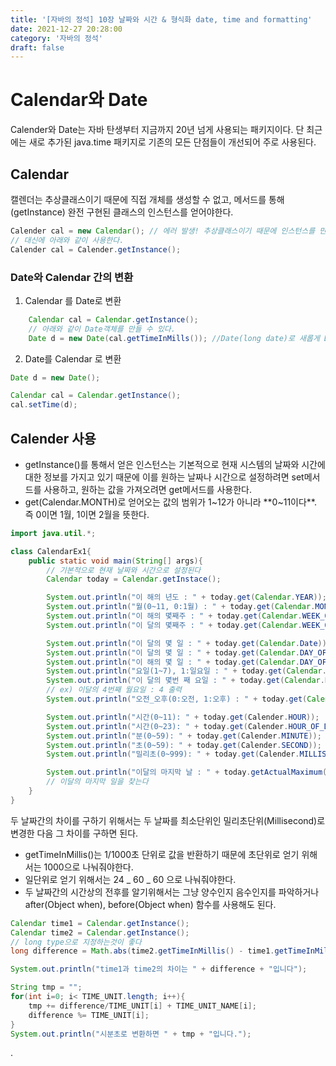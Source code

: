 ```yaml
---
title: '[자바의 정석] 10장 날짜와 시간 & 형식화 date, time and formatting'
date: 2021-12-27 20:28:00
category: '자바의 정석'
draft: false
---
```


# Calendar와 Date

Calender와 Date는 자바 탄생부터 지금까지 20년 넘게 사용되는 패키지이다. 단 최근에는 새로 추가된 java.time 패키지로 기존의 모든 단점들이 개선되어 주로 사용된다.

## Calendar

캘렌더는 추상클래스이기 때문에 직접 개체를 생성할 수 없고, 메서드를 통해(getInstance) 완전 구현된 클래스의 인스턴스를 얻어야한다.

```java
Calender cal = new Calendar(); // 에러 발생! 추상클래스이기 때문에 인스턴스를 만들 수 없다.
// 대신에 아래와 같이 사용한다.
Calender cal = Calender.getInstance();
```

### Date와 Calendar 간의 변환

1. Calendar 를 Date로 변환

```java
	Calendar cal = Calendar.getInstance();
	// 아래와 같이 Date객체를 만들 수 있다.
	Date d = new Date(cal.getTimeInMills()); //Date(long date)로 새롭게 Date 객체 생성
```

2. Date를 Calendar 로 변환

```java
Date d = new Date();

Calendar cal = Calendar.getInstance();
cal.setTime(d);
```

## Calender 사용

- getInstance()를 통해서 얻은 인스턴스는 기본적으로 현재 시스템의 날짜와 시간에 대한 정보를 가지고 있기 때문에 이를 원하는 날짜나 시간으로 설정하려면 set메서드를 사용하고, 원하는 값을 가져오려면 get메서드를 사용한다.
- get(Calendar.MONTH)로 얻어오는 값의 범위가 1~12가 아니라 **0~11이다**. 즉 0이면 1월, 1이면 2월을 뜻한다.

```java
import java.util.*;

class CalendarEx1{
	public static void main(String[] args){
		// 기본적으로 현재 날짜와 시간으로 설정된다
		Calendar today = Calendar.getInstace();

		System.out.println("이 해의 년도 : " + today.get(Calendar.YEAR));
		System.out.println("월(0~11, 0:1월) : " + today.get(Calendar.MONTH));
		System.out.println("이 해의 몇째주 : " + today.get(Calendar.WEEK_OF_YEAR));
		System.out.println("이 달의 몇째주 : " + today.get(Calendar.WEEK_OF_MONTH));

		System.out.println("이 달의 몇 일 : " + today.get(Calendar.Date));
		System.out.println("이 달의 몇 일 : " + today.get(Calendar.DAY_OF_MONTH));
		System.out.println("이 해의 몇 일 : " + today.get(Calendar.DAY_OF_YEAR));
		System.out.println("요일(1~7), 1:일요일 : " + today.get(Calendar.Day_OF_WEEK));
		System.out.println("이 달의 몇번 째 요일 : " + today.get(Calendar.DAY_OF_WEEK_IN_MONTH));
		// ex) 이달의 4번째 월요일 : 4 출력
		System.out.println("오전_오후(0:오전, 1:오후) : " + today.get(Calendar.AM_PM));

		System.out.println("시간(0~11): " + today.get(Calender.HOUR));
		System.out.println("시간(0~23): " + today.get(Calender.HOUR_OF_DAY));
		System.out.println("분(0~59): " + today.get(Calender.MINUTE));
		System.out.println("초(0~59): " + today.get(Calender.SECOND));
		System.out.println("밀리초(0~999): " + today.get(Calender.MILLISECOND));

		System.out.println("이달의 마지막 날 : " + today.getActualMaximum(Calendar.DATE)) ;
		// 이달의 마지막 일을 찾는다
	}
}
```

두 날짜간의 차이를 구하기 위해서는 두 날짜를 최소단위인 밀리초단위(Millisecond)로 변경한 다음 그 차이를 구하면 된다.

- getTimeInMillis()는 1/1000초 단위로 값을 반환하기 때문에 초단위로 얻기 위해서는 1000으로 나눠줘야한다.
- 일단위로 얻기 위해서는 24 _ 60 _ 60 으로 나눠줘야한다.
- 두 날짜간의 시간상의 전후를 알기위해서는 그냥 양수인지 음수인지를 파악하거나 after(Object when), before(Object when) 함수를 사용해도 된다.

```java
Calendar time1 = Calendar.getInstance();
Calendar time2 = Calendar.getInstance();
// long type으로 지정하는것이 좋다
long difference = Math.abs(time2.getTimeInMillis() - time1.getTimeInMillis()) / 1000;

System.out.println("time1과 time2의 차이는 " + difference + "입니다");

String tmp = "";
for(int i=0; i< TIME_UNIT.length; i++){
	tmp += difference/TIME_UNIT[i] + TIME_UNIT_NAME[i];
	difference %= TIME_UNIT[i];
}
System.out.println("시분초로 변환하면 " + tmp + "입니다.");
```

.
